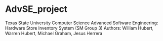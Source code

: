 # AdvSE_project
Texas State University Computer Science 
Advanced Software Engineering: Hardware Store Inventory System (SM Group 3)
Authors: William Hubert, Warren Hubert, Michael Graham, Jesus Herrera
